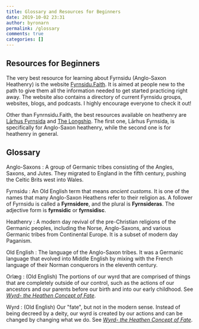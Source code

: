 ```yaml
---
title: Glossary and Resources for Beginners
date: 2019-10-02 23:31
author: byronarn
permalink: /glossary
comments: true
categories: []
---
```


## Resources for Beginners

The very best resource for learning about Fyrnsidu (Anglo-Saxon Heathenry) is the website <a target="_blank" rel="noopener" href="https://fyrnsidu.faith">Fyrnsidu.Faith</a>. It is aimed at people new to the path to give them all the information needed to get started practicing right away. The website also contains a directory of current Fyrnsidu groups, websites, blogs, and podcasts. I highly encourage everyone to check it out!

Other than Fynrnsidu.Faith, the best resources available on heathenry are <a href="https://larhusfyrnsida.com/">Lārhus Fyrnsida</a> and <a href="http://www.thelongship.net/">The Longship</a>. The first one, Lārhus Fyrnsida, is specifically for Anglo-Saxon heathenry, while the second one is for heathenry in general.

## Glossary

Anglo-Saxons
: A group of Germanic tribes consisting of the Angles, Saxons, and Jutes. They migrated to England in the fifth century, pushing the Celtic Brits west into Wales.

Fyrnsidu
: An Old English term that means *ancient customs*. It is one of the names that many Anglo-Saxon Heathens refer to their religion as. A follower of Fyrnsidu is called a **Fyrnsidere**, and the plural is **Fyrnsideras**. The adjective form is **fyrnsidic** or **fyrnsidisc**.

Heathenry
: A modern day revival of the pre-Christian religions of the Germanic peoples, including the Norse, Anglo-Saxons, and various Germanic tribes from Continental Europe. It is a subset of modern day Paganism.

Old English
: The language of the Anglo-Saxon tribes. It was a Germanic language that evolved into Middle English by mixing with the French language of their Norman conquerors in the eleventh century.

Orlæg
: (Old English) The portions of our wyrd that are comprised of things that are completely outside of our control, such as the actions of our ancestors and our parents before our birth and into our early childhood. See *<a href="https://minewyrtruman.wordpress.com/2019/10/02/wyrd-the-heathen-concept-of-fate/">Wyrd- the Heathen Concept of Fate</a>*.

Wyrd
: (Old English) Our "fate", but not in the modern sense. Instead of being decreed by a deity, our wyrd is created by our actions and can be changed by changing what we do. See *<a href="https://minewyrtruman.wordpress.com/2019/10/02/wyrd-the-heathen-concept-of-fate/">Wyrd- the Heathen Concept of Fate</a>*.
